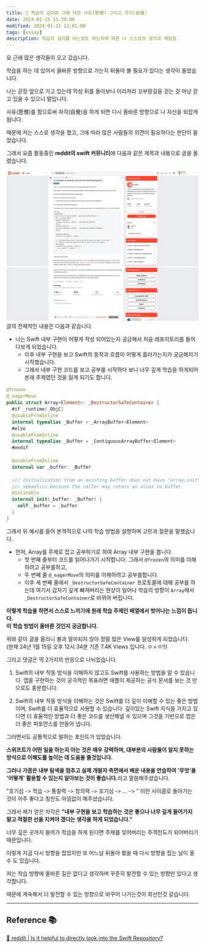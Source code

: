 ```yaml
---
title: 🤔 학습의 깊이와 그에 대한 사유(思惟) 그리고 자각(自覺)
date: 2024-01-15 11:39:00
modified: 2024-01-15 13:01:00
tags: [essay]
description: 학습의 깊이를 어느정도 하는지에 따른 나 스스로의 생각과 깨달음.
---
```


요 근래 많은 생각들이 오고 갔습니다.<br>

학습을 하는 데 있어서 올바른 방향으로 가는지 뒤돌아 볼 필요가 있다는 생각이 들었습니다.<br>

나는 곧장 앞으로 가고 있는데 막상 뒤를 돌아보니 이리저리 꼬부랑길을 걷는 것 마냥 걷고 있을 수 있으니 말입니다.<br>

사유(思惟)를 함으로써 자각(自覺)을 하게 되면 다시 올바른 방향으로 나 자신을 되잡게 됩니다.<br>

때문에 저는 스스로 생각을 했고, 그에 따라 많은 사람들의 의견이 필요하다는 판단이 들었습니다.<br>

그래서 요즘 활동중인 <strong>reddit의 swift 커뮤니티</strong>에 다음과 같은 제목과 내용으로 글을 올렸습니다.<br>
<br>
<img src="https://github.com/devKobe24/images/blob/main/2024-01-15-reddit-question-1.png?raw=true">
<img src="https://github.com/devKobe24/images/blob/main/2024-01-15-reddit-question-2.png?raw=true">
<br>
글의 전체적인 내용은 다음과 같습니다.<br>

- 나는 Swift 내부 구현이 어떻게 작성 되어있는지 궁금해서 처음 레포지토리를 들어다보게 되었습니다.
    - 이후 내부 구현을 보고 Swift의 동작과 흐름이 어떻게 흘러가는지가 궁금해지기 시작했습니다.
    - 그래서 내부 구현 코드를 보고 공부를 시작하다 보니 너무 깊게 학습을 하게되어 본래 주제였던 것을 잃게 되기도 합니다.

```swift
@frozen
@_eagerMove
public struct Array<Element>: _DestructorSafeContainer {
  #if _runtime(_ObjC)
  @usableFromInline
  internal typealias _Buffer = _ArrayBuffer<Element>
  #else
  @usableFromInline
  internal typealias _Buffer = _ContiguousArrayBuffer<Element>
  #endif

  @usableFromInline
  internal var _buffer: _Buffer

  /// Initialization from an existing buffer does not have "array.init"
  /// semantics because the caller may retain an alias to buffer.
  @inlinable
  internal init(_buffer: _Buffer) {
    self._buffer = _buffer
  }
}
```

그래서 위 예시를 들어 본격적으로 나의 학습 방법을 설명하며 고민과 질문을 말했습니다.<br>

- 먼저, Array를 주제로 잡고 공부하기로 하여 Array 내부 구현을 봅니다.
    - 첫 번째 줄부터 코드를 읽어나가기 시작합니다. 그래서 `@frozen`의 의미를 이해하려고 공부를하고,
    - 두 번째 줄 `@_eagerMove`의 의미를 이해하려고 공부를합니다.
    - 이후 세 번째 줄에서 `_DestructorSafeContainer` 프로토콜에 대해 공부를 하는데 여기서 갑자기 깊게 빠져버리는 현상이 일어나 학습의 방향이 `Array`에서 `_DestructorSafeContainer`로 바뀌어 버립니다.

<strong>이렇게 학습을 하면서 스스로 느끼기에 원래 학습 주제인 배열에서 벗어나는 느낌이 듭니다.<br> 이 학습 방법이 올바른 것인지 궁금합니다.</strong><br>

위와 같이 글을 올리니 불과 얼마되지 않아 정말 많은 View를 달성하게 되었습니다.<br>(현재 24년 1월 15일 오후 12시 34분 기준 7.4K Views 입니다. ㅇㅅㅇ!!)<br>

그리고 댓글은 딱 2가지의 반응으로 나뉘었습니다.<br>

1. Swift의 내부 작동 방식을 이해하지 않고도 Swift를 사용하는 방법을 알 수 있습니다. 앱을 구현하는 것이 궁극적인 목표라면 애플이 제공하는 공식 문서를 보는 것 만으로도 충분합니다.

2. Swift의 내부 작동 방식을 이해하는 것은 Swift를 더 깊이 이해할 수 있는 좋은 방법이며, Swift를 더 효율적으로 사용할 수 있습니다. 깊이있는 Swift 지식을 가지고 있다면 더 효율적인 방법과 더 좋은 코드를 생산해낼 수 있으며 그것을 기반으로 앱은 더 좋은 퍼포먼스를 만들어 냅니다.

그러면서도 공통적으로 말하는 포인트가 있었습니다.<br>

<strong>스위프트가 어떤 일을 하는지 아는 것은 매우 강력하며, 대부분의 사람들이 알지 못하는 방식으로 이해도를 높이는 데 도움을 줄것입니다.</strong><br>

<strong>그러나 가끔은 내부 탐색을 멈추고 실제 개발자 측면에서 배운 내용을 연습하여 '무엇'을 '어떻게' 활용할 수 있는지 알아보는 것이 좋습니다.</strong>라고 말씀해주셨습니다.<br>

"호기심 -> 학습 -> 통찰력 -> 창의력 -> 호기심 -> ... -> " 이런 사이클로 돌아가는 것이 아주 좋다고 칭찬도 아낌없이 해주셨습니다.<br>

그래서 제가 얻은 자각은 <strong>"내부 구현을 보고 학습하는 것은 좋으나 너무 깊게 들어가지 말고 적절한 선을 지켜야 겠다는 생각을 하게 되었습니다."</strong><br>

너무 깊은 곳까지 들어가 학습을 하게 된다면 주제를 잊어버리는 주객전도가 되어버리기 때문입니다.<br>

이렇게 지금 다시 방향을 잡았지만 또 어느날 뒤돌아 봤을 때 다시 방향을 잡는 날이 올 수 도 있습니다.<br>

저는 학습 방향에 올바른 길은 없다고 생각하며 꾸준히 발전할 수 있는 방향만 있다고 생각합니다.<br>

때문에 계속해서 더 발전할 수 있는 방향으로 바꾸어 나가는것이 최선인것 같습니다.<br>

---

## Reference 📚
<a href="https://www.reddit.com/r/swift/comments/19649qm/is_it_helpful_to_directly_look_into_the_swift/">👾 reddit | Is it helpful to directly look into the Swift Repository?</a>
